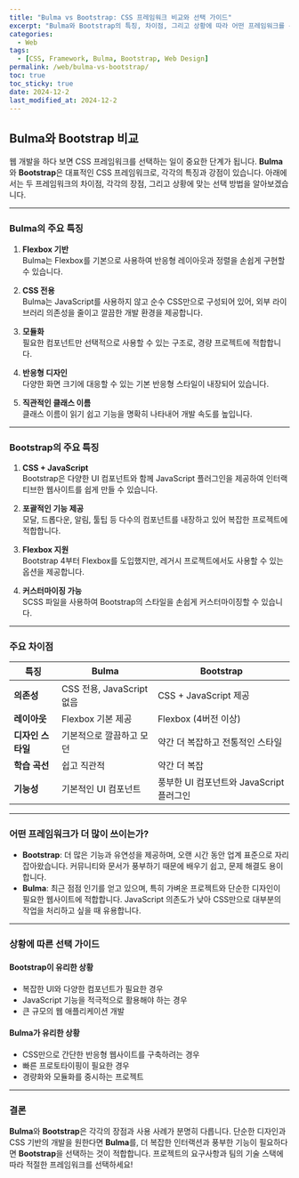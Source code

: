 ```yaml
---
title: "Bulma vs Bootstrap: CSS 프레임워크 비교와 선택 가이드"
excerpt: "Bulma와 Bootstrap의 특징, 차이점, 그리고 상황에 따라 어떤 프레임워크를 선택해야 하는지 알아봅니다."
categories:
  - Web
tags:
  - [CSS, Framework, Bulma, Bootstrap, Web Design]
permalink: /web/bulma-vs-bootstrap/
toc: true
toc_sticky: true
date: 2024-12-2
last_modified_at: 2024-12-2
---
```

## Bulma와 Bootstrap 비교

웹 개발을 하다 보면 CSS 프레임워크를 선택하는 일이 중요한 단계가 됩니다. **Bulma**와 **Bootstrap**은 대표적인 CSS 프레임워크로, 각각의 특징과 강점이 있습니다. 아래에서는 두 프레임워크의 차이점, 각각의 장점, 그리고 상황에 맞는 선택 방법을 알아보겠습니다.

---

### Bulma의 주요 특징

1. **Flexbox 기반**  
   Bulma는 Flexbox를 기본으로 사용하여 반응형 레이아웃과 정렬을 손쉽게 구현할 수 있습니다.

2. **CSS 전용**  
   Bulma는 JavaScript를 사용하지 않고 순수 CSS만으로 구성되어 있어, 외부 라이브러리 의존성을 줄이고 깔끔한 개발 환경을 제공합니다.

3. **모듈화**  
   필요한 컴포넌트만 선택적으로 사용할 수 있는 구조로, 경량 프로젝트에 적합합니다.

4. **반응형 디자인**  
   다양한 화면 크기에 대응할 수 있는 기본 반응형 스타일이 내장되어 있습니다.

5. **직관적인 클래스 이름**  
   클래스 이름이 읽기 쉽고 기능을 명확히 나타내어 개발 속도를 높입니다.

---

### Bootstrap의 주요 특징

1. **CSS + JavaScript**  
   Bootstrap은 다양한 UI 컴포넌트와 함께 JavaScript 플러그인을 제공하여 인터랙티브한 웹사이트를 쉽게 만들 수 있습니다.

2. **포괄적인 기능 제공**  
   모달, 드롭다운, 알림, 툴팁 등 다수의 컴포넌트를 내장하고 있어 복잡한 프로젝트에 적합합니다.

3. **Flexbox 지원**  
   Bootstrap 4부터 Flexbox를 도입했지만, 레거시 프로젝트에서도 사용할 수 있는 옵션을 제공합니다.

4. **커스터마이징 가능**  
   SCSS 파일을 사용하여 Bootstrap의 스타일을 손쉽게 커스터마이징할 수 있습니다.

---

### 주요 차이점

| 특징                | **Bulma**                                      | **Bootstrap**                                  |
|---------------------|-----------------------------------------------|-----------------------------------------------|
| **의존성**           | CSS 전용, JavaScript 없음                     | CSS + JavaScript 제공                          |
| **레이아웃**         | Flexbox 기본 제공                              | Flexbox (4버전 이상)                           |
| **디자인 스타일**     | 기본적으로 깔끔하고 모던                      | 약간 더 복잡하고 전통적인 스타일              |
| **학습 곡선**         | 쉽고 직관적                                    | 약간 더 복잡                                   |
| **기능성**           | 기본적인 UI 컴포넌트                           | 풍부한 UI 컴포넌트와 JavaScript 플러그인       |

---

### 어떤 프레임워크가 더 많이 쓰이는가?

- **Bootstrap**: 더 많은 기능과 유연성을 제공하며, 오랜 시간 동안 업계 표준으로 자리 잡아왔습니다. 커뮤니티와 문서가 풍부하기 때문에 배우기 쉽고, 문제 해결도 용이합니다.
- **Bulma**: 최근 점점 인기를 얻고 있으며, 특히 가벼운 프로젝트와 단순한 디자인이 필요한 웹사이트에 적합합니다. JavaScript 의존도가 낮아 CSS만으로 대부분의 작업을 처리하고 싶을 때 유용합니다.

---

### 상황에 따른 선택 가이드

#### Bootstrap이 유리한 상황
- 복잡한 UI와 다양한 컴포넌트가 필요한 경우
- JavaScript 기능을 적극적으로 활용해야 하는 경우
- 큰 규모의 웹 애플리케이션 개발

#### Bulma가 유리한 상황
- CSS만으로 간단한 반응형 웹사이트를 구축하려는 경우
- 빠른 프로토타이핑이 필요한 경우
- 경량화와 모듈화를 중시하는 프로젝트

---

### 결론

**Bulma**와 **Bootstrap**은 각각의 장점과 사용 사례가 분명히 다릅니다. 단순한 디자인과 CSS 기반의 개발을 원한다면 **Bulma**를, 더 복잡한 인터랙션과 풍부한 기능이 필요하다면 **Bootstrap**을 선택하는 것이 적합합니다. 프로젝트의 요구사항과 팀의 기술 스택에 따라 적절한 프레임워크를 선택하세요!

